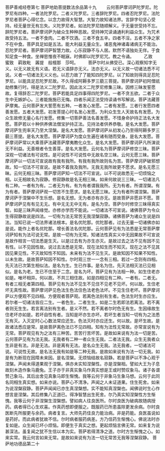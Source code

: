 <!-- { "loadSidebar": true } -->
菩萨善戒经卷第七
菩萨地助菩提数法余品第十九
　　云何菩萨摩诃萨陀罗尼。陀罗尼有四种。一者法陀罗尼。二者义陀罗尼。三者辞陀罗尼。四者忍陀罗尼。法陀罗尼者菩萨心得忆念。以念力故得大智慧。大智力故知诸法界。言辞字句坚心受持。经无量世无有忘失。义陀罗尼者。如法陀罗尼随顺解义。于无量世受持不忘。辞陀罗尼者。菩萨摩诃萨为破众生种种恶故。受持神咒读诵通利利益众生。为咒术故受持五法。一者不食肉。二者不饮酒。三者不食五辛。四者不淫。五者不净之家不在中食。菩萨具足如是五法。能大利益无量众生。诸恶鬼神诸毒诸病无不能治。忍陀罗尼者。菩萨摩诃萨智慧力故。心乐寂静不与人居。默然不语独处无伴。于食知足食一种食。坐禅思惟夜不眠寐。时佛即以陀罗尼咒。教之令诵。
　　乙致　蜜致　羁致毗　羼提　般檀那　莎呵。
　　菩萨尔时从佛受已。深心观察知字无义。以无义故无有义语。若无义语辞亦无义。法亦无义。以无义故一切诸法悉不可说。义者一切诸法无义义也。以忍力故了了能知四陀罗尼。以了知故则得具足忍陀罗尼。以能具足忍陀罗尼故。不久得成阿耨多罗三藐三菩提。菩萨摩诃萨初阿僧祇劫修集行时。得是法义二陀罗尼。因此法义二陀罗尼修集三昧。因修三昧发誓愿故。复得辞忍二陀罗尼。菩萨若能具足四事得四陀罗尼。一者不贪五欲。二者于众生中无嫉妒心。三者能施施已无悔。四者乐闻正法受持读诵书写解说。菩萨法藏菩萨摩夷。云何菩萨发大誓愿有五种。一者发心发愿。二者有发愿。三者行发愿四者善发愿。五者大发愿。初发菩提心时名发心发愿。为利众生生人天故名有发愿。为众生故修无量心名行发愿。修集一切菩萨善法名善发愿。不惜身命护持正法名大发愿。菩萨若以十种供养佛法僧宝护持正法。见持法者供养恭敬。是名大发愿。菩萨摩诃萨生兜率天乃至大涅槃。是名大发愿。菩萨摩诃萨从初发心乃至得阿耨多罗三藐三菩提。是名大发愿。菩萨摩诃萨为度众生遍在诸有随而受身。是名大发愿。菩萨摩诃萨常以大乘菩萨法藏菩萨摩夷教化众生。是名大发愿。菩萨摩诃萨凡所演说无不利益。无善根者令生善芽。是名大发愿。云何名为菩萨摩诃萨修空三昧。菩萨深观一切诸法有可说性。是可说性不可说性中无故名空三昧。云何无愿三昧。菩萨摩诃萨以一切法可宣说故有我有我所。有我有我所故则名为苦。菩萨摩诃萨破邪想故。知一切法不可宣说。是故不着我及我所。无我无我所故更不愿求。是名无愿三昧。云何无相三昧。菩萨摩诃萨知一切法不可宣说。以不可说故悉无一切烦恼之相。以无相故名为寂静。修寂静故是名无相三昧。如来何故说三三昧。一切诸法凡有二种。一者有为有。二者无为有。有为有者谓我我所。无为有者。所谓涅槃。有为有者。菩萨摩诃萨观一切苦不生愿求。是名无愿三昧。无为有者所谓涅槃。菩萨摩诃萨于涅槃中不生乐想。是名无想。无为者亦有亦无。是故菩萨非愿非不愿。菩萨摩诃萨见有有见无无。有中无无无中无有。是名为空。菩萨尔时修空三昧得真实智。如是三昧声闻缘觉。亦修亦学而不能说。一切诸法不可宣说。诸佛菩萨为令众生得寂静故说是四法。一切有为法无常苦无我涅槃寂静。诸佛菩萨为诸众生说是四法。当知已说一切法界诸法根本。是名优陀那。优陀那者。过去无量一切诸佛亦如是说。能作上者名优陀那。增长善法名优陀那。云何菩萨见有为法悉是无常菩萨摩诃萨知有为法可说无常。是故一切有为无常。知诸法性真实义中无因果故不可宣说是故作相言一切法悉是生灭。以是过去有为亦生亦灭。是故过去之法不见有因不见有性。以不见因性故。说过去法悉是无常。现在法知生而不知灭。现在之法不见其因见果见性。不灭故知性不知因。未来有为法不见生灭。是故知因不知果不知性。以未生故。是故菩萨知因不知性。尔时观三世一一念有三相。若过一念则有四相。先灭法已次第生相似法。是名为生。生已作事。是名为住。先灭法相灭法已见相似。是名为老。生已不住至于二念。是名为坏。菩萨见有为法相一种。如生住老亦如是。唯坏相异。何以故。不共三相住故。如是四相见有二种。一者有。二者无。有者三相无者第四相。菩萨见有为法不见生不见住不见老不见坏。何以故。生住老坏无真性故。菩萨摩诃萨见色法生色法住色法老色法坏。不见生住老坏。菩萨摩诃萨以方便观不见四相。方便观者菩萨观。若离色法别有生者。色法生时生亦应生。若尔者一切诸法皆应二生。一者色生。二者生生。如是二生若即法若离法。若不离者则无生生。若言离法别有生者。是义不然。若不离者尔时色无有生。生因缘故生住老坏亦如是。若坏自性有者。当知是坏亦生亦坏。若坏生者当知一切有为之法悉无有灭。入灭定时心心数法常应还生。色法灭时亦应还生。何以故。是坏生故。是故诸法悉应是常。是故菩萨离色法已不见四相。知有为法性无常故。亦常宣说有为无常。菩萨观见有为之法有三种苦。苦苦行苦坏苦。是故如来说有为法一切是苦。云何菩萨见有为法无我。无我者有二种一者众生无我。二者法无我。众生无我者众生非是有法。非是无法。非是离有无法。是名众生无我。法无我者。一切诸法可说。可说性无故。是名法无我有如是等二种无我。是故如来说有为法一切无我。如是有为断现在因障未来因。是名涅槃。无烦恼结故名寂静。若是菩萨以不净心观于涅槃。声闻未得道果观于涅槃。俱亦未实知涅槃性。亦是涅槃相。譬如大王为子息故刻木造作象马鹿兔。王子亦于非真实象马作真实想是王或时赞叹象马。诸子各谓赞己象马。其后出舍见真象马即生惭愧。我等云何于非象马生象马想。云何于此同名同相生真实想。如来亦说。菩萨心不清净。声闻之人未证道果。住生死舍。如来为说涅槃寂静。菩萨声闻闻已亦生真涅槃想。实不能知真涅槃也。闻佛说时生心作想言是涅槃。其后修集八正道已。得净智慧出生死舍。尔乃真实知涅槃性方生惭愧。我等云何于非涅槃生涅槃想。譬如病人往良医所。尔时良医为破病故随病授药。病者得已心生欢喜。作真药想即便服之。既服药已所患虽除更发余病。尔时良医断先所服更与余药。病者复言。大师先药佳良力能治病。非是药能。良医虽说如是药好。而此病者犹故不信。尔时病者服药病差。方乃信药生惭愧心。佛说法时亦复如是。众生闻已坏小烦恼。即便生于真实之想。更起烦恼言佛无常。如来复为说甚深法。虽复闻之犹不生信以本为实。菩萨若得清净之道。尔时方生惭愧之心。如来实常。我云何言如来无常。是故如来说有为法一切无常苦无我等涅槃寂静。
菩萨地功德品第二十
